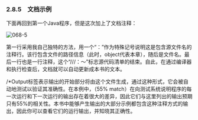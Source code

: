### 2.8.5　文档示例

下面再回到第一个Java程序，但是这次加上了文档注释：

![068-5](../Images/image02647.jpeg)

第一行采用我自己独特的方法，用一个“：”作为特殊记号说明这是包含源文件名的注释行。该行包含文件的路径信息（此时，object代表本章），随后是文件名。最后一行也是一行注释，这个“///：～”标志源代码清单的结束。自此，在通过编译器和执行检查后，文档就可以自动更新成本书的文本。

/*Output标签表示输出的开始部分将由这个文件生成，通过这种形式，它会被自动地测试以验证其准确性。在本例中，（55% match）在向测试系统说明程序的每一次运行和下一次运行的输出存在着很大的差异，因此它们与这里列出的输出预期只有55%的相关性。本书中能够产生输出的大部分示例都包含这种注释方式的输出，因此你可以查看它们的运行输出，并知晓其正确性。